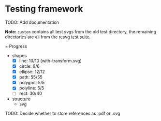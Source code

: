 # Testing framework

TODO: Add documentation

**Note:** `custom` contains all test svgs from the old test directory,
the remaining directories are all from the 
[resvg test suite](https://github.com/RazrFalcon/resvg-test-suite).

= Progress

- shapes
  - [x] line: 10/10 (with-transform.svg)
  - [x] circle: 6/6
  - [x] ellipse: 12/12
  - [x] path: 55/55
  - [x] polygon: 5/5
  - [x] polyline: 5/5
  - [ ] rect: 30/40 
- structure
  - svg
    

TODO: Decide whether to store references as .pdf or .svg